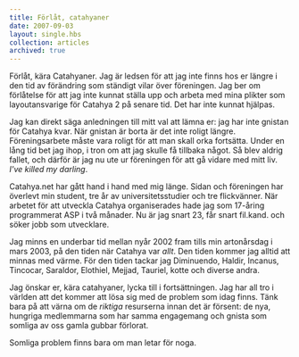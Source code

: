 ```yaml
---
title: Förlåt, catahyaner
date: 2007-09-03
layout: single.hbs
collection: articles
archived: true
---
```

Förlåt, kära Catahyaner. Jag är ledsen för att jag inte finns hos er
längre i den tid av förändring som ständigt vilar över föreningen. Jag
ber om förlåtelse för att jag inte kunnat ställa upp och arbeta med mina
plikter som layoutansvarige för Catahya 2 på senare tid. Det har inte
kunnat hjälpas.

Jag kan direkt säga anledningen till mitt val att lämna er: jag har inte
gnistan för Catahya kvar. När gnistan är borta är det inte roligt
längre. Föreningsarbete måste vara roligt för att man skall orka
fortsätta. Under en lång tid bet jag ihop, i tron om att jag skulle få
tillbaka något. Så blev aldrig fallet, och därför är jag nu ute ur
föreningen för att gå vidare med mitt liv. *I\'ve killed my darling*.

Catahya.net har gått hand i hand med mig länge. Sidan och föreningen har
överlevt min student, tre år av universitetsstudier och tre flickvänner.
När arbetet för att utveckla Catahya organiserades hade jag som 17-åring
programmerat ASP i två månader. Nu är jag snart 23, får snart fil.kand.
och söker jobb som utvecklare.

Jag minns en underbar tid mellan nyår 2002 fram tills min artonårsdag i
mars 2003, på den tiden när Catahya var *allt*. Den tiden kommer jag
alltid att minnas med värme. För den tiden tackar jag Diminuendo,
Haldir, Incanus, Tincocar, Saraldor, Elothiel, Mejjad, Tauriel, kotte
och diverse andra.

Jag önskar er, kära catahyaner, lycka till i fortsättningen. Jag har all
tro i världen att det kommer att lösa sig med de problem som idag finns.
Tänk bara på att värna om de *riktiga* resurserna innan det är försent:
de nya, hungriga medlemmarna som har samma engagemang och gnista som
somliga av oss gamla gubbar förlorat.

Somliga problem finns bara om man letar för noga.